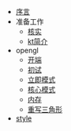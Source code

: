 - [序言](README.md)
- 准备工作
  - [核实](begin/check.md)
  - [kt简介](begin/kt.md)
- opengl
  - [开端](opengl/preparation.md)
  - [初试](opengl/init.md)
  - [立即模式](opengl/explainImmediateMode.md)
  - [核心模式](opengl/IntroCoreProfile.md)
  - [内存](opengl/memory.md)
  - [重写三角形](opengl/trinagle.md)
- [style](style.md)